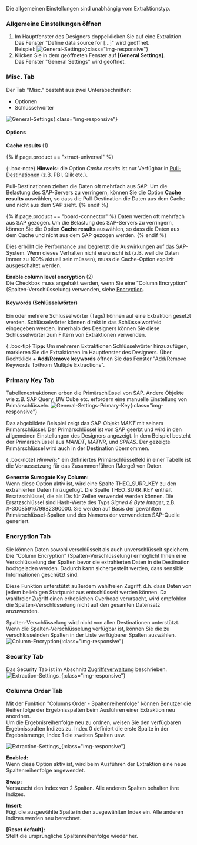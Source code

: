 Die allgemeinen Einstellungen sind unabhängig vom Extraktionstyp.


### Allgemeine Einstellungen öffnen
1. Im Hauptfenster des Designers doppelklicken Sie auf eine Extraktion.<br>
Das Fenster "Define data source for [...]" wird geöffnet.<br>
Beispiel:
![General-Settings](/img/content/General-Settings_designer.png){:class="img-responsive"}
2. Klicken Sie in dem geöffneten Fenster auf **[General Settings]**.<br>
Das Fenster "General Settings" wird geöffnet.


### Misc. Tab

Der Tab "Misc." besteht aus zwei Unterabschnitten:
- Optionen
- Schlüsselwörter

![General-Settings](/img/content/General-Settings.png){:class="img-responsive"}


#### Options

**Cache results** (1)

{% if page.product == "xtract-universal" %} 

{:.box-note}
**Hinweis:** die Option *Cache results* ist nur Verfügbar in [Pull-Destinationen](../destinationen#pull--und-push-destinationen) (z.B. PBI, Qlik etc.).

Pull-Destinationen ziehen die Daten oft mehrfach aus SAP. Um die Belastung des SAP-Servers zu verringern, können Sie die Option **Cache results** auswählen,
so dass die Pull-Destination die Daten aus dem Cache und nicht aus dem SAP zieht.
{% endif %}

{% if page.product == "board-connector" %} 
Daten werden oft mehrfach aus SAP gezogen. Um die Belastung des SAP-Servers zu verringern, können Sie die Option **Cache results** auswählen,
so dass die Daten aus dem Cache und nicht aus dem SAP gezogen werden.
{% endif %}


Dies erhöht die Performance und begrenzt die Auswirkungen auf das SAP-System.
Wenn dieses Verhalten nicht erwünscht ist (z.B. weil die Daten immer zu 100% aktuell sein müssen), muss die Cache-Option explizit ausgeschaltet werden.

 
**Enable column level encryption** (2)<br>
Die Checkbox muss angehakt werden, wenn Sie eine "Column Encryption" (Spalten-Verschlüsselung) verwenden, siehe [Encryption](#encryption).

#### Keywords (Schlüsselwörter)

Ein oder mehrere Schlüsselwörter (Tags) können auf eine Extraktion gesetzt werden. 
Schlüsselwörter können direkt in das Schlüsselwortfeld eingegeben werden.
Innerhalb des Designers können Sie diese Schlüsselwörter zum Filtern von Extraktionen verwenden. 

{:.box-tip}
**Tipp:** Um mehreren Extraktionen Schlüsselwörter hinzuzufügen, markieren Sie die Extraktionen im Hauptfenster des Designers.
Über Rechtklick + **Add/Remove keywords** öffnen Sie das Fenster "Add/Remove Keywords To/From Multiple Extractions".

### Primary Key Tab
Tabellenextraktionen erben die Primärschlüssel von SAP. Andere Objekte wie z.B. SAP Query, BW Cube etc. erfordern eine manuelle Einstellung von Primärschlüsseln. 
![General-Settings-Primary-Key](/img/content/XU_table_Primary_key.png){:class="img-responsive"}

Das abgebildete Beispiel zeigt das SAP-Objekt *MAKT* mit seinem Primärschlüssel. Der Primärschlüssel ist von SAP geerbt und wird in den allgemeinen Einstellungen des Designers angezeigt.
In dem Beispiel besteht der Primärschlüssel aus *MANDT*, *MATNR*, und *SPRAS*. Der gezeigte Primärschlüssel wird auch in der Destination übernommen. 

{:.box-note}
*Hinweis:** ein definiertes Primärschlüsselfeld in einer Tabelle ist die Voraussetzung für das Zusammenführen (Merge) von Daten. 

**Generate Surrogate Key Column:**<br>
Wenn diese Option aktiv ist, wird eine Spalte THEO_SURR_KEY zu den extrahierten Daten hinzugefügt.
Die Spalte THEO_SURR_KEY enthält Ersatzschlüssel, die als IDs für Zeilen verwendet werden können. 
Die Ersatzschlüssel sind Hash-Werte des Typs *Signed 8 Byte Integer*, z.B. #-3008591679982390000.
Sie werden auf Basis der gewählten Primärschlüssel-Spalten und des Namens der verwendeten SAP-Quelle generiert.

<!---
{:.box-warning}
**Warnung! Duplikate bei großen Datenmengen!**
Bei der Extraktion von mehr als 200 Millionen Zeilen, können Duplikate vorkommen.
-->

### Encryption Tab

Sie können Daten sowohl verschlüsselt als auch unverschlüsselt speichern. 
Die “Column Encryption” (Spalten-Verschlüsselung) ermöglicht Ihnen eine Verschlüsselung der Spalten bevor die extrahierten Daten in die Destination hochgeladen werden. 
Dadurch kann sichergestellt werden, dass sensible Informationen geschützt sind.

Diese Funktion unterstützt außerdem wahlfreien Zugriff, d.h. dass Daten von jedem beliebigen Startpunkt aus entschlüsselt werden können. 
Da wahlfreier Zugriff einen erheblichen Overhead verursacht, wird empfohlen die Spalten-Verschlüsselung nicht auf den gesamten Datensatz anzuwenden.

Spalten-Verschlüsselung wird nicht von allen Destinationen unterstützt.
Wenn die Spalten-Verschlüsselung verfügbar ist, können Sie die zu verschlüsselnden Spalten in der Liste verfügbarer Spalten auswählen. <br>
![Column-Encryption](/img/content/xu/xu-column-encryption-01.png){:class="img-responsive"}

### Security Tab

Das Security Tab ist im Abschnitt [Zugriffsverwaltung](../sicherheit/zugriffsverwaltung#zugriffssteuerung-auf-extrakionsebene---extraction-settingsg) beschrieben. 
![Extraction-Settings_](/img/content/XU_Extraction_Security3.png){:class="img-responsive"}

### Columns Order Tab

Mit der Funktion "Columns Order - Spaltenreihenfolge" können Benutzer die Reihenfolge der Ergebnisspalten beim Ausführen einer Extraktion neu anordnen.<br>
Um die Ergebnisreihenfolge neu zu ordnen, weisen Sie den verfügbaren Ergebnisspalten Indizes zu.
Index 0 definiert die erste Spalte in der Ergebnismenge, Index 1 die zweiten Spalten usw.

![Extraction-Settings_](/img/content/xu/general-settings-column-order.png){:class="img-responsive"}

**Enabled:**<br>
Wenn diese Option aktiv ist, wird beim Ausführen der Extraktion eine neue Spaltenreihenfolge angewendet.

**Swap:**<br>
Vertauscht den Index von 2 Spalten. Alle anderen Spalten behalten ihre Indizes.

**Insert:**<br>
Fügt die ausgewählte Spalte in den ausgewählten Index ein. Alle anderen Indizes werden neu berechnet.

**[Reset default]:**<br>
Stellt die ursprüngliche Spaltenreihenfolge wieder her.
